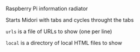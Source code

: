 Raspberry Pi information radiator

Starts Midori with tabs and cycles throught the tabs

`urls` is a file of URLs to show (one per line)

`local` is a directory of local HTML files to show

